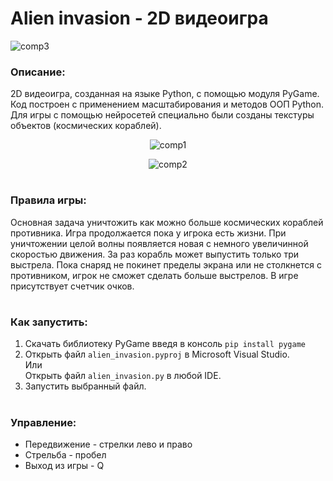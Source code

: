 # Alien invasion - 2D видеоигра
![comp3](https://github.com/user-attachments/assets/5a3a4ba0-59a0-4334-bbb8-47355ce8487e)

### Описание:
2D видеоигра, созданная на языке Python, с помощью модуля PyGame. Код построен с применением масштабирования и методов ООП Python. Для игры с помощью нейросетей специально были созданы текстуры объектов (космических кораблей). 

<p align="center">
  <img src="https://github.com/user-attachments/assets/c3b21c31-59e6-4a9a-a47c-17dff9abbfa3" alt="comp1">
</p>

<p align="center">
  <img src="https://github.com/user-attachments/assets/2becca68-1e01-47bb-af44-85085c4b8721" alt="comp2">
</p>

#



### Правила игры:
Основная задача уничтожить как можно больше космических кораблей противника. Игра продолжается пока у игрока есть жизни. При уничтожении целой волны появляется новая с немного увеличинной скоростью движения. За раз корабль может выпустить только три выстрела. Пока снаряд не покинет пределы экрана или не столкнется с противником, игрок не сможет сделать больше выстрелов. В игре присутствует счетчик очков.
#

### Как запустить:
1. Скачать библиотеку PyGame введя в консоль `pip install pygame`  
2. Открыть файл `alien_invasion.pyproj` в Microsoft Visual Studio.  
Или  
Открыть файл `alien_invasion.py` в любой IDE.
3. Запустить выбранный файл.
#

### Управление:
* Передвижение - стрелки лево и право  
* Стрельба - пробел  
* Выход из игры - Q  

